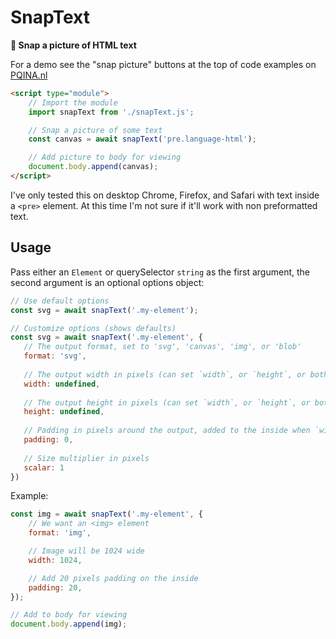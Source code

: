 # SnapText

**📸 Snap a picture of HTML text**

For a demo see the "snap picture" buttons at the top of code examples on [PQINA.nl](https://pqina.nl/blog/upload-image-with-nodejs/)

```html
<script type="module">
    // Import the module
    import snapText from './snapText.js';

    // Snap a picture of some text
    const canvas = await snapText('pre.language-html');

    // Add picture to body for viewing
    document.body.append(canvas);
</script>
```

I've only tested this on desktop Chrome, Firefox, and Safari with text inside a `<pre>` element. At this time I'm not sure if it'll work with non preformatted text.

## Usage

Pass either an `Element` or querySelector `string` as the first argument, the second argument is an optional options object:

```js
// Use default options
const svg = await snapText('.my-element');

// Customize options (shows defaults)
const svg = await snapText('.my-element', {
   // The output format, set to 'svg', 'canvas', 'img', or 'blob'
   format: 'svg',
   
   // The output width in pixels (can set `width`, or `height`, or both)
   width: undefined,
   
   // The output height in pixels (can set `width`, or `height`, or both)
   height: undefined,
   
   // Padding in pixels around the output, added to the inside when `width` or `height` is set
   padding: 0,
   
   // Size multiplier in pixels
   scalar: 1
})
```

Example:

```js
const img = await snapText('.my-element', {
    // We want an <img> element
    format: 'img',

    // Image will be 1024 wide
    width: 1024,

    // Add 20 pixels padding on the inside
    padding: 20,
});

// Add to body for viewing
document.body.append(img);
```
